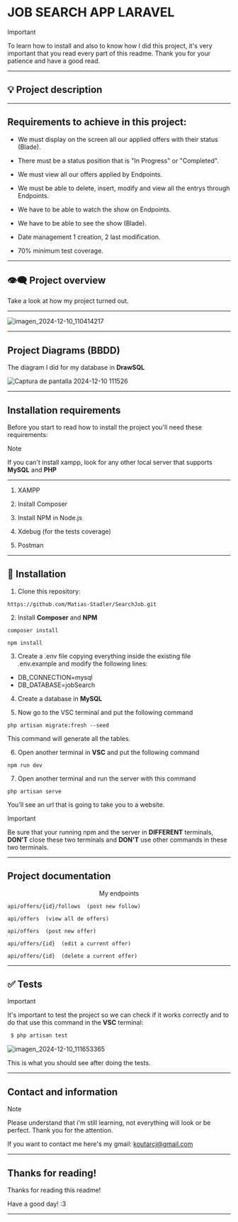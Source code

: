 # JOB SEARCH APP LARAVEL

>[!IMPORTANT]
>To learn how to install and also to know how I did this project, it's very important that you read every part of this readme. Thank you for your patience and have a good read.
***

## :bulb: Project description

***

## Requirements to achieve in this project:

- We must display on the screen all our applied offers with their status (Blade).
  
- There must be a status position that is "In Progress" or "Completed".

- We must view all our offers applied by Endpoints.

- We must be able to delete, insert, modify and view all the entrys through Endpoints.

- We have to be able to watch the show on Endpoints.

- We have to be able to see the show (Blade).

- Date management 1 creation, 2 last modification.

- 70% minimum test coverage.
***

## :eye_speech_bubble: Project overview

Take a look at how my project turned out.

***
![imagen_2024-12-10_110414217](https://github.com/user-attachments/assets/0ea17740-c8ce-44f8-8993-084e31b605c3)

***

## Project Diagrams (BBDD)


The diagram I did for my database in **DrawSQL**

![Captura de pantalla 2024-12-10 111526](https://github.com/user-attachments/assets/a91079ed-7d1e-415d-b0d6-15b886fc61bd)
***

## Installation requirements

Before you start to read how to install the project you'll need these requirements:
>[!NOTE]
>If you can't install xampp, look for any other local server that supports **MySQL** and **PHP**
***

1. XAMPP

2. Install Composer

3. Install NPM in Node.js

4. Xdebug (for the tests coverage)

5. Postman
***

## :scroll: Installation

1. Clone this repository:
```
https://github.com/Matias-Stadler/SearchJob.git
```

2. Install **Composer** and **NPM**
```
composer install
```
```
npm install
```

3. Create a .env file copying everything inside the existing file .env.example and modify the following lines:
* DB_CONNECTION=mysql
* DB_DATABASE=jobSearch

4. Create a database in **MySQL**

5. Now go to the VSC terminal and put the following command
```
php artisan migrate:fresh --seed
```
This command will generate all the tables.

6. Open another terminal in **VSC** and put the following command
```
npm run dev
```

7. Open another terminal and run the server with this command
```
php artisan serve
```
You'll see an url that is going to take you to a website.

>[!IMPORTANT]
>Be sure that your running npm and the server in **DIFFERENT** terminals, **DON'T** close these two terminals and **DON'T** use other commands in these two terminals. 
***

## Project documentation

<p align="center">My endpoints</p>

```
api/offers/{id}/follows  (post new follow)
```
```
api/offers  (view all de offers)
```
```
api/offers  (post new offer)
```
```
api/offers/{id}  (edit a current offer)
```
```
api/offers/{id}  (delete a current offer)
```
***

## :white_check_mark: Tests

> [!IMPORTANT]
> It's important to test the project so we can check if it works correctly and to do that use this command in the **VSC** terminal:

```php
 $ php artisan test
 ```
![imagen_2024-12-10_111653365](https://github.com/user-attachments/assets/d063ad8a-7272-4dd0-aa27-88e60f14b0d5)

This is what you should see after doing the tests.
***

## Contact and information

>[!NOTE]
>Please understand that i'm still learning, not everything will look or be perfect. Thank you for the attention.

If you want to contact me here's my gmail: koutarcj@gmail.com
***

## Thanks for reading!

Thanks for reading this readme!

Have a good day! :3
***
